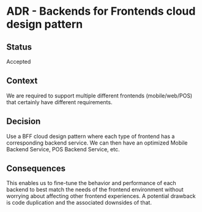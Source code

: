 # ADR - Backends for Frontends cloud design pattern

## Status

Accepted

## Context

We are required to support multiple different frontends (mobile/web/POS) that certainly have different requirements.

## Decision

Use a BFF cloud design pattern where each type of frontend has a corresponding backend service. We can then have an optimized Mobile Backend Service, POS Backend Service, etc.

## Consequences

This enables us to fine-tune the behavior and performance of each backend to best match the needs of the frontend environment without worrying about affecting other frontend experiences. A potential drawback is code duplication and the associated downsides of that.
